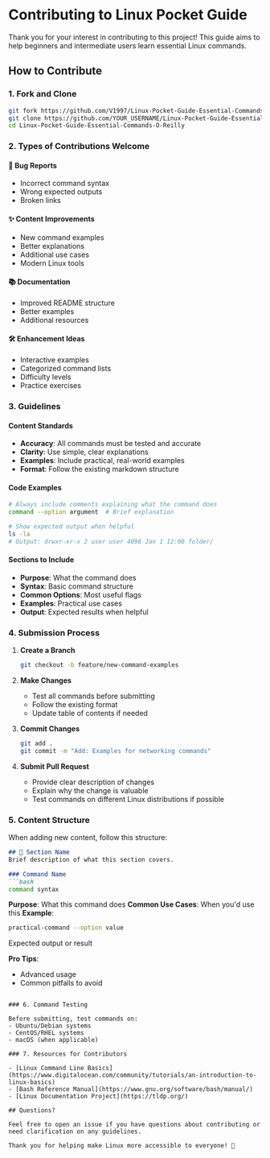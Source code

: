 # Contributing to Linux Pocket Guide

Thank you for your interest in contributing to this project! This guide aims to help beginners and intermediate users learn essential Linux commands.

## How to Contribute

### 1. Fork and Clone
```bash
git fork https://github.com/V1997/Linux-Pocket-Guide-Essential-Commands-O-Reilly.git
git clone https://github.com/YOUR_USERNAME/Linux-Pocket-Guide-Essential-Commands-O-Reilly.git
cd Linux-Pocket-Guide-Essential-Commands-O-Reilly
```

### 2. Types of Contributions Welcome

#### 🐛 Bug Reports
- Incorrect command syntax
- Wrong expected outputs
- Broken links

#### ✨ Content Improvements
- New command examples
- Better explanations
- Additional use cases
- Modern Linux tools

#### 📚 Documentation
- Improved README structure
- Better examples
- Additional resources

#### 🛠️ Enhancement Ideas
- Interactive examples
- Categorized command lists
- Difficulty levels
- Practice exercises

### 3. Guidelines

#### Content Standards
- **Accuracy**: All commands must be tested and accurate
- **Clarity**: Use simple, clear explanations
- **Examples**: Include practical, real-world examples
- **Format**: Follow the existing markdown structure

#### Code Examples
```bash
# Always include comments explaining what the command does
command --option argument  # Brief explanation

# Show expected output when helpful
ls -la
# Output: drwxr-xr-x 2 user user 4096 Jan 1 12:00 folder/
```

#### Sections to Include
- **Purpose**: What the command does
- **Syntax**: Basic command structure
- **Common Options**: Most useful flags
- **Examples**: Practical use cases
- **Output**: Expected results when helpful

### 4. Submission Process

1. **Create a Branch**
   ```bash
   git checkout -b feature/new-command-examples
   ```

2. **Make Changes**
   - Test all commands before submitting
   - Follow the existing format
   - Update table of contents if needed

3. **Commit Changes**
   ```bash
   git add .
   git commit -m "Add: Examples for networking commands"
   ```

4. **Submit Pull Request**
   - Provide clear description of changes
   - Explain why the change is valuable
   - Test commands on different Linux distributions if possible

### 5. Content Structure

When adding new content, follow this structure:

```markdown
## 📌 Section Name
Brief description of what this section covers.

### Command Name
```bash
command syntax
```

**Purpose**: What this command does
**Common Use Cases**: When you'd use this
**Example**:
```bash
practical-command --option value
```
Expected output or result

**Pro Tips**: 
- Advanced usage
- Common pitfalls to avoid
```

### 6. Command Testing

Before submitting, test commands on:
- Ubuntu/Debian systems
- CentOS/RHEL systems
- macOS (when applicable)

### 7. Resources for Contributors

- [Linux Command Line Basics](https://www.digitalocean.com/community/tutorials/an-introduction-to-linux-basics)
- [Bash Reference Manual](https://www.gnu.org/software/bash/manual/)
- [Linux Documentation Project](https://tldp.org/)

## Questions?

Feel free to open an issue if you have questions about contributing or need clarification on any guidelines.

Thank you for helping make Linux more accessible to everyone! 🚀
